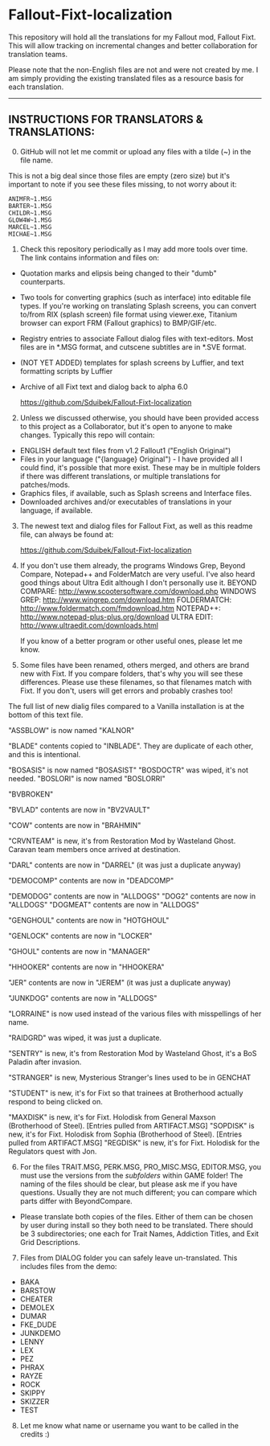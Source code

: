 # Fallout-Fixt-localization
This repository will hold all the translations for my Fallout mod, Fallout Fixt. This will allow tracking on incremental changes and better collaboration for translation teams.

Please note that the non-English files are not and were not created by me. I am simply providing the existing translated files as a resource basis for each translation.


-------------------------------------------------
INSTRUCTIONS FOR TRANSLATORS & TRANSLATIONS:
-------------------------------------------------

0)  GitHub will not let me commit or upload any files with a tilde (~) in the file name.

This is not a big deal since those files are empty (zero size) but it's important to note if you see these files missing, to not worry about it:

	ANIMFR~1.MSG
	BARTER~1.MSG
	CHILDR~1.MSG
	GLOW4W~1.MSG
	MARCEL~1.MSG
	MICHAE~1.MSG


1)  Check this repository periodically as I may add more tools over time. The link contains information and files on:

- Quotation marks and elipsis being changed to their "dumb" counterparts.
- Two tools for converting graphics (such as interface) into editable file types. If you're working on translating Splash screens, you can convert to/from RIX (splash screen) file format using viewer.exe, Titanium browser can export FRM (Fallout graphics) to BMP/GIF/etc.
- Registry entries to associate Fallout dialog files with text-editors.  Most files are in *.MSG format, and cutscene subtitles are in *.SVE format.
- (NOT YET ADDED) templates for splash screens by Luffier, and text formatting scripts by Luffier
- Archive of all Fixt text and dialog back to alpha 6.0

	https://github.com/Sduibek/Fallout-Fixt-localization


2)  Unless we discussed otherwise, you should have been provided access to this project as a Collaborator, but it's open to anyone to make changes.
    Typically this repo will contain:
    
- ENGLISH default text files from v1.2 Fallout1 ("English Original")
- Files in your language ("{language} Original")  -  I have provided all I could find, it's possible that more exist. These may be in multiple folders if there was different translations, or multiple translations for patches/mods.
- Graphics files, if available, such as Splash screens and Interface files.
- Downloaded archives and/or executables of translations in your language, if available.


3) The newest text and dialog files for Fallout Fixt, as well as this readme file, can always be found at:

	https://github.com/Sduibek/Fallout-Fixt-localization


4) If you don't use them already, the programs Windows Grep, Beyond Compare, Notepad++ and FolderMatch are very useful. I've also heard good things about Ultra Edit although I don't personally use it.
	BEYOND COMPARE:  http://www.scootersoftware.com/download.php
	WINDOWS GREP:  http://www.wingrep.com/download.htm
	FOLDERMATCH:  http://www.foldermatch.com/fmdownload.htm
	NOTEPAD++:  http://www.notepad-plus-plus.org/download
	ULTRA EDIT:  http://www.ultraedit.com/downloads.html

   If you know of a better program or other useful ones, please let me know.


5) Some files have been renamed, others merged, and others are brand new with Fixt. If you compare folders, that's why you will see these differences.
   Please use these filenames, so that filenames match with Fixt. If you don't, users will get errors and probably crashes too!


 The full list of new dialig files compared to a Vanilla installation is at the bottom of this text file.


"ASSBLOW" is now named "KALNOR"

"BLADE" contents copied to "INBLADE". They are duplicate of each other, and this is intentional.

"BOSASIS" is now named "BOSASIST"
"BOSDOCTR" was wiped, it's not needed.
"BOSLORI" is now named "BOSLORRI"

"BVBROKEN"

"BVLAD" contents are now in "BV2VAULT"

"COW" contents are now in "BRAHMIN"

"CRVNTEAM" is new, it's from Restoration Mod by Wasteland Ghost. Caravan team members once arrived at destination.

"DARL" contents are now in "DARREL" (it was just a duplicate anyway)

"DEMOCOMP" contents are now in "DEADCOMP"

"DEMODOG" contents are now in "ALLDOGS"
"DOG2"    contents are now in "ALLDOGS"
"DOGMEAT" contents are now in "ALLDOGS"

"GENGHOUL" contents are now in "HOTGHOUL"

"GENLOCK" contents are now in "LOCKER"

"GHOUL" contents are now in "MANAGER"

"HHOOKER" contents are now in "HHOOKERA"

"JER" contents are now in "JEREM" (it was just a duplicate anyway)

"JUNKDOG" contents are now in "ALLDOGS"

"LORRAINE" is now used instead of the various files with misspellings of her name.

"RAIDGRD" was wiped, it was just a duplicate.

"SENTRY" is new, it's from Restoration Mod by Wasteland Ghost, it's a BoS Paladin after invasion.

"STRANGER" is new, Mysterious Stranger's lines used to be in GENCHAT

"STUDENT" is new, it's for Fixt so that trainees at Brotherhood actually respond to being clicked on.

"MAXDISK" is new, it's for Fixt. Holodisk from General Maxson (Brotherhood of Steel). [Entries pulled from ARTIFACT.MSG]
"SOPDISK" is new, it's for Fixt. Holodisk from Sophia (Brotherhood of Steel). [Entries pulled from ARTIFACT.MSG]
"REGDISK" is new, it's for Fixt. Holodisk for the Regulators quest with Jon.


6) For the files TRAIT.MSG, PERK.MSG, PRO_MISC.MSG, EDITOR.MSG, you must use the versions from the *subfolders* within GAME folder! The naming of the files should be clear, but please ask me if you have questions. Usually they are not much different; you can compare which parts differ with BeyondCompare.

 - Please translate both copies of the files. Either of them can be chosen by user during install so they both need to be translated. There should be 3 subdirectories; one each for Trait Names, Addiction Titles, and Exit Grid Descriptions.


7) Files from DIALOG folder you can safely leave un-translated. This includes files from the demo:

 - BAKA
 - BARSTOW
 - CHEATER
 - DEMOLEX
 - DUMAR
 - FKE_DUDE
 - JUNKDEMO
 - LENNY
 - LEX
 - PEZ
 - PHRAX
 - RAYZE
 - ROCK
 - SKIPPY
 - SKIZZER
 - TEST


8) Let me know what name or username you want to be called in the credits :)

